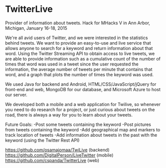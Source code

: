 # TwitterLive
Provider of information about tweets. 
Hack for MHacks V in Ann Arbor, Michigan, January 16-18, 2015

We're all avid users of Twitter, and we were interested in the statistics behind tweets. We want to provide an easy-to-use and live service that allows anyone to search for a keyword and return information about that word. Using the Twitter Streaming API to obtain access to live tweets, we are able to provide information such as a cumulative count of the number of times that word was used in a tweet since the user requested the information, the average number of tweets per minute that contains that word, and a graph that plots the number of times the keyword was used.

We used Java for backend and Android, HTML/CSS/JavaScript/jQuery for front-end and web, MongoDB for our database, and Microsoft Azure to host our server.

We developed both a mobile and a web application for Twilive, so whenever you need to do research for a project, or just curious about tweets on the road, there is always a way for you to learn about your tweets.

Future Goals: 
-Post some tweets containing the keyword 
-Post pictures from tweets containing the keyword 
-Add geographical map and markers to track location of tweets 
-Add information about tweets in the past with the keyword (using the Twitter Rest API)

https://github.com/osamajomaa/TwiLive (backend) 
https://github.com/DigitalPerson/LiveTwitter (mobile) 
https://github.com/cspanda/TwitterLive (web)
